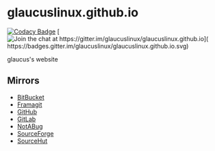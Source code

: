 # glaucuslinux.github.io
[![Codacy Badge](https://api.codacy.com/project/badge/Grade/406298634333473a86c93ec4240b40ae)](https://www.codacy.com/gh/glaucuslinux/glaucuslinux.github.io?utm_source=github.com&amp;utm_medium=referral&amp;utm_content=glaucuslinux/glaucuslinux.github.io&amp;utm_campaign=Badge_Grade)
[![Join the chat at https://gitter.im/glaucuslinux/glaucuslinux.github.io](
https://badges.gitter.im/glaucuslinux/glaucuslinux.github.io.svg)](
https://gitter.im/glaucuslinux/glaucuslinux.github.io?utm_source=badge&utm_medium=badge&utm_campaign=pr-badge&utm_content=badge)

glaucus's website

## Mirrors
*   [BitBucket](https://bitbucket.org/glaucuslinux/glaucuslinux.github.io)
*   [Framagit](https://framagit.org/glaucuslinux/glaucuslinux.github.io)
*   [GitHub](https://github.com/glaucuslinux/glaucuslinux.github.io)
*   [GitLab](https://gitlab.com/glaucuslinux/glaucuslinux.github.io)
*   [NotABug](https://notabug.org/glaucuslinux/glaucuslinux.github.io)
*   [SourceForge](https://git.code.sf.net/p/glaucuslinux/glaucuslinux.github.io)
*   [SourceHut](https://git.sr.ht/~glaucuslinux/glaucuslinux.github.io)
